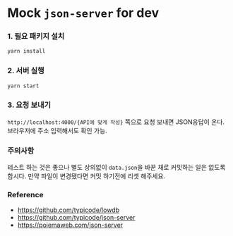 # Mock `json-server` for dev
### 1. 필요 패키지 설치
~~~bash
yarn install
~~~
### 2. 서버 실행
~~~ bash
yarn start
~~~
### 3. 요청 보내기
`http://localhost:4000/{API에 맞게 작성}` 쪽으로 요청 보내면 JSON응답이 온다.
브라우저에 주소 입력해서도 확인 가능.
### 주의사항
테스트 하는 것은 좋으나 별도 상의없이 `data.json`을 바꾼 채로 커밋하는 일은 없도록 합시다. 만약 파일이 변경됐다면 커밋 하기전에 리셋 해주세요.
### Reference
- https://github.com/typicode/lowdb
- https://github.com/typicode/json-server
- https://poiemaweb.com/json-server
